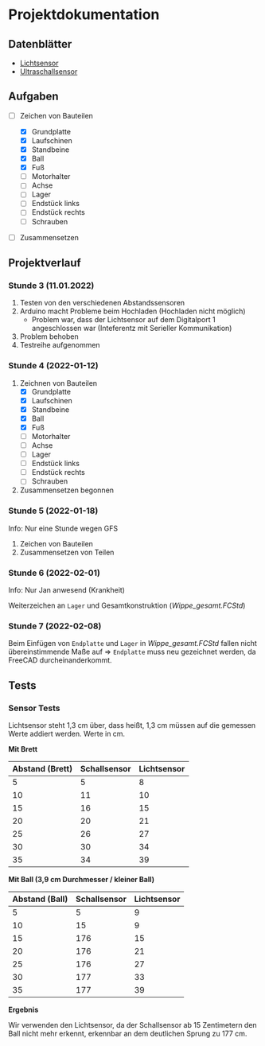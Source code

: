 # Projektdokumentation

## Datenblätter

- [Lichtsensor](https://www.farnell.com/datasheets/1657845.pdf)
- [Ultraschallsensor](https://www.mikrocontroller.net/attachment/218122/HC-SR04_ultraschallmodul_beschreibung_3.pdf)

## Aufgaben
- [ ] Zeichen von Bauteilen
  - [x] Grundplatte
  - [x] Laufschinen
  - [x] Standbeine
  - [x] Ball
  - [x] Fuß
  - [ ] Motorhalter
  - [ ] Achse
  - [ ] Lager
  - [ ] Endstück links
  - [ ] Endstück rechts
  - [ ] Schrauben
- [ ] Zusammensetzen


## Projektverlauf

### Stunde 3 (11.01.2022)
1. Testen von den verschiedenen Abstandssensoren
2. Arduino macht Probleme beim Hochladen (Hochladen nicht möglich)
    - Problem war, dass der Lichtsensor auf dem Digitalport 1 angeschlossen war (Inteferentz mit Serieller Kommunikation)
3. Problem behoben
4. Testreihe aufgenommen

### Stunde 4 (2022-01-12)
1. Zeichnen von Bauteilen
   - [x] Grundplatte
   - [x] Laufschinen
   - [x] Standbeine
   - [x] Ball
   - [x] Fuß
   - [ ] Motorhalter
   - [ ] Achse
   - [ ] Lager
   - [ ] Endstück links
   - [ ] Endstück rechts
   - [ ] Schrauben

2. Zusammensetzen begonnen

### Stunde 5 (2022-01-18)
Info: Nur eine Stunde wegen GFS

1. Zeichen von Bauteilen
2. Zusammensetzen von Teilen

### Stunde 6 (2022-02-01)
Info: Nur Jan anwesend (Krankheit)

Weiterzeichen an `Lager` und Gesamtkonstruktion (_Wippe_gesamt.FCStd_)

### Stunde 7 (2022-02-08)
Beim Einfügen von `Endplatte` und `Lager` in _Wippe_gesamt.FCStd_ fallen nicht
übereinstimmende Maße auf => `Endplatte` muss neu gezeichnet werden, da FreeCAD
durcheinanderkommt.


## Tests

### Sensor Tests

Lichtsensor steht 1,3 cm über, dass heißt, 1,3 cm müssen auf die gemessen Werte addiert werden.  Werte in cm.

**Mit Brett**

| Abstand (Brett) | Schallsensor | Lichtsensor |
--- | --- | --- |
| 5 | 5 | 8|
| 10 | 11 | 10 |
| 15 | 16 | 15 |
| 20 | 20 | 21 |
| 25 | 26 | 27 |
| 30 | 30 | 34 |
| 35 | 34 | 39 |

**Mit Ball (3,9 cm Durchmesser / kleiner Ball)**

| Abstand (Ball) | Schallsensor | Lichtsensor |
--- | --- | --- |
| 5 | 5| 9
| 10 | 15| 9
| 15 | 176 | 15
| 20 | 176| 21
| 25 | 176| 27
| 30 | 177| 33
| 35 | 177| 39

**Ergebnis**

Wir verwenden den Lichtsensor, da der Schallsensor ab 15 Zentimetern den Ball nicht mehr erkennt, erkennbar an dem deutlichen Sprung zu 177 cm.
